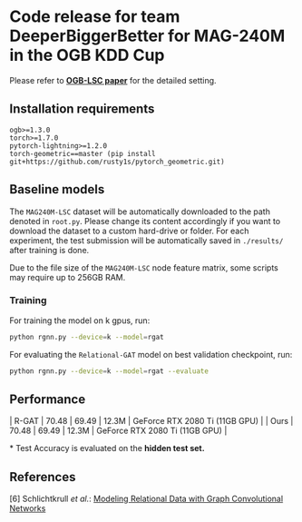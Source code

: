 # Code release for team DeeperBiggerBetter for MAG-240M in the OGB KDD Cup

Please refer to **[OGB-LSC paper](https://arxiv.org/abs/2103.09430)** for the detailed setting.

## Installation requirements
```
ogb>=1.3.0
torch>=1.7.0
pytorch-lightning>=1.2.0
torch-geometric==master (pip install git+https://github.com/rusty1s/pytorch_geometric.git)
```

## Baseline models

The `MAG240M-LSC` dataset will be automatically downloaded to the path denoted in `root.py`.
Please change its content accordingly if you want to download the dataset to a custom hard-drive or folder.
For each experiment, the test submission will be automatically saved in `./results/` after training is done.

Due to the file size of the `MAG240M-LSC` node feature matrix, some scripts may require up to 256GB RAM.


### Training

For training the model on k gpus, run:

```bash
python rgnn.py --device=k --model=rgat
```

For evaluating the `Relational-GAT` model on best validation checkpoint, run:

```bash
python rgnn.py --device=k --model=rgat --evaluate
```

## Performance

| R-GAT | 70.48 | 69.49 | 12.3M | GeForce RTX 2080 Ti (11GB GPU) |
| Ours | 70.48 | 69.49 | 12.3M | GeForce RTX 2080 Ti (11GB GPU) |

\* Test Accuracy is evaluated on the **hidden test set.**

## References

[6] Schlichtkrull *et al.*: [Modeling Relational Data with Graph Convolutional Networks](https://arxiv.org/abs/1703.06103)
